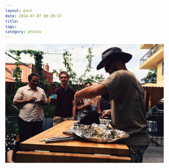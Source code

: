 ```yaml
---
layout: post
date: 2014-07-07 08:29:37
title: 
tags:
category: photos
---
```


![title](/assets/photoblog/pork-butt-at-proper-cider-brewery.jpg)